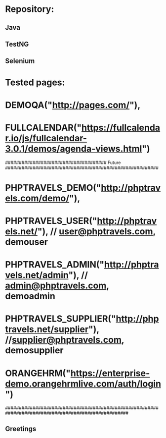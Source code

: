 # Repository:
##  Java
##  TestNG
##  Selenium

# Tested pages:
# DEMOQA("http://pages.com/"),
# FULLCALENDAR("https://fullcalendar.io/js/fullcalendar-3.0.1/demos/agenda-views.html")

##################################### Future ########################################################
# PHPTRAVELS_DEMO("http://phptravels.com/demo/"),													#
# PHPTRAVELS_USER("http://phptravels.net/"), //  user@phptravels.com, demouser						#
# PHPTRAVELS_ADMIN("http://phptravels.net/admin"), // admin@phptravels.com, demoadmin 				#
# PHPTRAVELS_SUPPLIER("http://phptravels.net/supplier"), //supplier@phptravels.com, demosupplier 	#
# ORANGEHRM("https://enterprise-demo.orangehrmlive.com/auth/login")									#
#####################################################################################################

## Greetings
